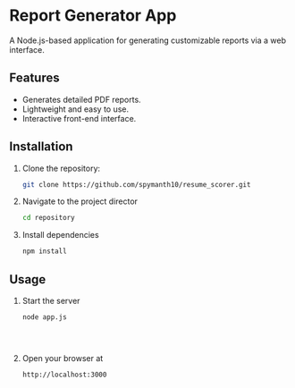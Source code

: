# Report Generator App

A Node.js-based application for generating customizable reports via a web interface.

## Features
- Generates detailed PDF reports.
- Lightweight and easy to use.
- Interactive front-end interface.

## Installation
1. Clone the repository:
   ```bash
   git clone https://github.com/spymanth10/resume_scorer.git

2. Navigate to the project director
    ```bash
    cd repository
    
3. Install dependencies
   ```bash
   npm install

## Usage

1. Start the server
    ```bash
    node app.js


  
3. Open your browser at
    ```bash
    http://localhost:3000




